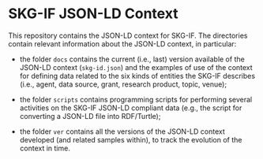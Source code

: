 # SKG-IF JSON-LD Context

This repository contains the JSON-LD context for SKG-IF. The directories contain relevant information about the JSON-LD context, in particular:

* the folder `docs` contains the current (i.e., last) version available of the JSON-LD context (`skg-id.json`) and the examples of use of the context for defining data related to the six kinds of entities the SKG-IF describes (i.e., agent, data source, grant, research product, topic, venue);

* the folder `scripts` contains programming scripts for performing several activities on the SKG-IF JSON-LD compliant data (e.g., the script for converting a JSON-LD file into RDF/Turtle);

* the folder `ver` contains all the versions of the JSON-LD context developed (and related samples within), to track the evolution of the context in time.